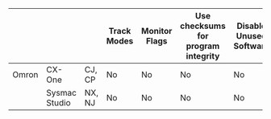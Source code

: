 |       |               |        | Track Modes | Monitor Flags | Use checksums for program integrity | Disable Unused Software | Monitor PLC cycle times | Monitor PLC hard stops | Monitor PLC memory usage | Modularize Code | Leave Logic in PLCs | Validate timers and counters | Validate paired IO | Validate inputs | Validate Indirections | Assign registers by function | Correlation Plausibility Checks | Input Plausibility Checks | Restrict 3rd Parties | Define Safe Process Start | Monitor PLC uptime | Trap false negatives and false positives | References                                                                                |
| ----- | ------------- | ------ | ----------- | ------------- | ----------------------------------- | ----------------------- | ----------------------- | ---------------------- | ------------------------ | --------------- | ------------------- | ---------------------------- | ------------------ | --------------- | --------------------- | ---------------------------- | ------------------------------- | ------------------------- | -------------------- | ------------------------- | ------------------ | ---------------------------------------- | ----------------------------------------------------------------------------------------- |
| Omron | CX-One        | CJ, CP | No          | No            | No                                  | No                      | No                      | No                     | No                       | Y               | Y                   | Y                            | Y                  | Y               | Y                     | Y                            | Y                               | Y                         | Y                    | Y                         | Y                  | Y                                        | https://assets.omron.eu/downloads/manual/en/v6/w446_cx-programmer_operation_manual_en.pdf |
|       | Sysmac Studio | NX, NJ | No          | No            | No                                  | No                      | No                      | No                     | No                       | Y               | Y                   | Y                            | Y                  | Y               | Y                     | Y                            | Y                               | Y                         | Y                    | Y                         | Y                  | Y                                        | https://assets.omron.eu/downloads/manual/en/v5/w504_sysmac_studio_operation_manual_en.pdf |
